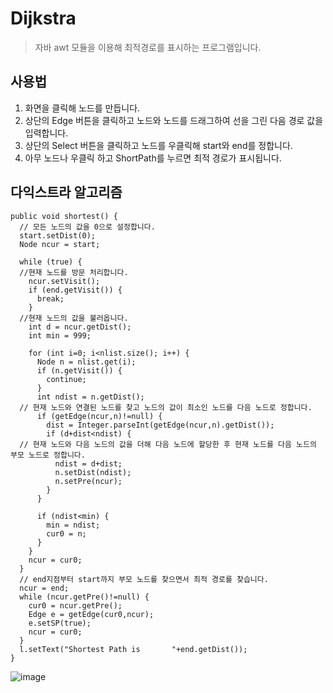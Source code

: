# Dijkstra
> 자바 awt 모듈을 이용해 최적경로를 표시하는 프로그램입니다.
## 사용법
1. 화면을 클릭해 노드를 만듭니다.
2. 상단의 Edge 버튼을 클릭하고 노드와 노드를 드래그하여 선을 그린 다음 경로 값을 입력합니다.
3. 상단의 Select 버튼을 클릭하고 노드를 우클릭해 start와 end를 정합니다.
4. 아무 노드나 우클릭 하고 ShortPath를 누르면 최적 경로가 표시됩니다.

## 다익스트라 알고리즘
```
public void shortest() {
  // 모든 노드의 값을 0으로 설정합니다.
  start.setDist(0);
  Node ncur = start;
  
  while (true) {
  //현재 노드를 방문 처리합니다.
    ncur.setVisit();
    if (end.getVisit()) {
      break;
    }
  //현재 노드의 값을 불러옵니다.
    int d = ncur.getDist();
    int min = 999;
  
    for (int i=0; i<nlist.size(); i++) {
      Node n = nlist.get(i);
      if (n.getVisit()) {
        continue;
      }
      int ndist = n.getDist();
  // 현재 노드와 연결된 노드를 찾고 노드의 값이 최소인 노드를 다음 노드로 정합니다.
      if (getEdge(ncur,n)!=null) {
        dist = Integer.parseInt(getEdge(ncur,n).getDist());
        if (d+dist<ndist) {
  // 현재 노드와 다음 노드의 값을 더해 다음 노드에 할당한 후 현재 노드를 다음 노드의 부모 노드로 정합니다.
          ndist = d+dist;
          n.setDist(ndist);
          n.setPre(ncur);
        }
      }

      if (ndist<min) {
        min = ndist;
        cur0 = n;
      }
    }
    ncur = cur0;
  }
  // end지점부터 start까지 부모 노드를 찾으면서 최적 경로를 찾습니다.
  ncur = end;
  while (ncur.getPre()!=null) {
    cur0 = ncur.getPre();
    Edge e = getEdge(cur0,ncur);
    e.setSP(true);
    ncur = cur0;
  }
  l.setText("Shortest Path is       "+end.getDist());
}
```
![image](https://user-images.githubusercontent.com/87593382/142573802-5e486b26-2103-46c8-83a8-f376a625a807.png)

